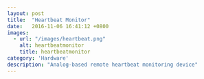 ```yaml
---
layout: post
title:  "Heartbeat Monitor"
date:   2016-11-06 16:41:12 +0800
images:
  - url: "/images/heartbeat.png"
    alt: heartbeatmonitor
    title: heartbeatmonitor
category: 'Hardware'
description: "Analog-based remote heartbeat monitoring device"
---
```


<!-- Post body begin, and first image not in excerpt
{% assign image = page.images[0] %}  first element of the array is zero
{% include image.html image=image %} -->
